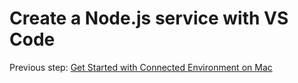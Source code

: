 # Create a Node.js service with VS Code

Previous step: [Get Started with Connected Environment on Mac](get-started-mac-01.md)

